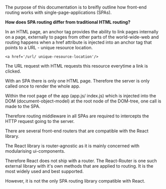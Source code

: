 The purpose of this documentation is to breifly outline how front-end routing works with single-page-applications (SPAs). 

__How does SPA routing differ from traditional HTML routing?__

In an HTML page, an anchor tag provides the ability to link pages internally on a page, externally to pages from other parts of the world-wide-web and routing happens when a href attribute is injected into an anchor tag that points to a URL - unique resource location.

```<a href='/url/ unique-resource-location'/>```

The URL request with HTML requests this resource everytime a link is clicked.

With an SPA there is only one HTML page. Therefore the server is only called once to render the whole app.

Within the root page of the app (app.js/ index.js) which is injected into the DOM (document-object-model) at the root node of the DOM-tree, one call is made to the SPA.

Therefore routing middleware in all SPAs are required to intercepts the HTTP request going to the server. 

There are several front-end routers that are compatible with the React library. 

The React library is router-agnostic as it is mainly concerned with modularising ui-components.

Therefore React does not ship with a router. The React-Router is one such external library with it's own methods that are applied to routing. It is the most widely used and best supported.

However, it is not the only SPA routing library compatible with React.
